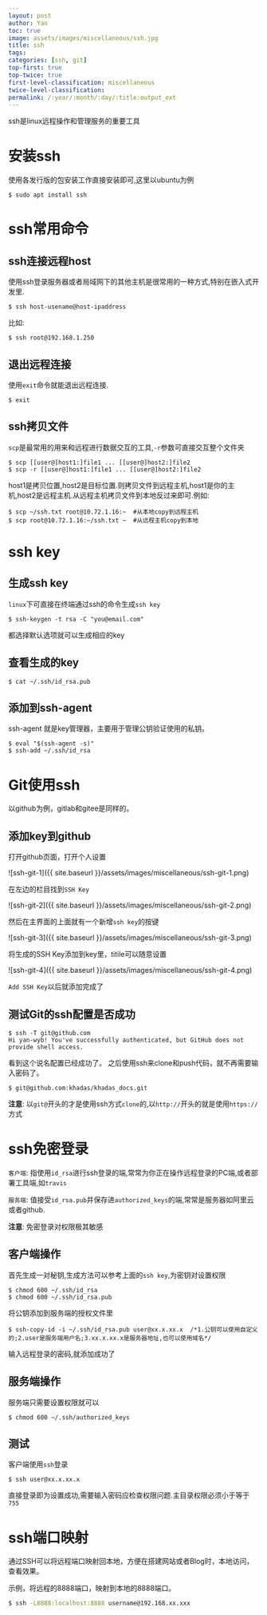 ```yaml
---
layout: post
author: Yan 
toc: true
image: assets/images/miscellaneous/ssh.jpg 
title: ssh
tags:
categories: [ssh, git]
top-first: true
top-twice: true
first-level-classification: miscellaneous
twice-level-classification:
permalink: /:year/:month/:day/:title:output_ext
---
```


ssh是linux远程操作和管理服务的重要工具

# 安装ssh

使用各发行版的包安装工作直接安装即可,这里以ubuntu为例

```shell
$ sudo apt install ssh
```

# ssh常用命令

## ssh连接远程host

使用ssh登录服务器或者局域网下的其他主机是很常用的一种方式,特别在嵌入式开发里.

```shell
$ ssh host-usename@host-ipaddress
```

比如:

```shell
$ ssh root@192.168.1.250
```

## 退出远程连接

使用`exit`命令就能退出远程连接.

```shell
$ exit
```

## ssh拷贝文件

`scp`是最常用的用来和远程进行数据交互的工具,`-r`参数可直接交互整个文件夹

```shell
$ scp [[user@]host1:]file1 ... [[user@]host2:]file2
$ scp -r [[user@]host1:]file1 ... [[user@]host2:]file2

```

host1是拷贝位置,host2是目标位置.则拷贝文件到远程主机,host1是你的主机,host2是远程主机.从远程主机拷贝文件到本地反过来即可.例如:

```shell
$ scp ~/ssh.txt root@10.72.1.16:~  #从本地copy到远程主机
$ scp root@10.72.1.16:~/ssh.txt ~  #从远程主机copy到本地
```



# ssh key

## 生成ssh key

`linux`下可直接在终端通过ssh的命令生成`ssh key`

```shell
$ ssh-keygen -t rsa -C "you@email.com"
```

都选择默认选项就可以生成相应的key

## 查看生成的key

```shell
$ cat ~/.ssh/id_rsa.pub
```

## 添加到ssh-agent

ssh-agent 就是key管理器，主要用于管理公钥验证使用的私钥。

```shell
$ eval "$(ssh-agent -s)"
$ ssh-add ~/.ssh/id_rsa
```


# Git使用ssh

以github为例，gitlab和gitee是同样的。

## 添加key到github

打开github页面，打开个人设置

![ssh-git-1]({{ site.baseurl }}/assets/images/miscellaneous/ssh-git-1.png)

在左边的栏目找到`SSH Key`

![ssh-git-2]({{ site.baseurl }}/assets/images/miscellaneous/ssh-git-2.png)

然后在主界面的上面就有一个新增`ssh key`的按键

![ssh-git-3]({{ site.baseurl }}/assets/images/miscellaneous/ssh-git-3.png)

将生成的SSH Key添加到key里，titile可以随意设置

![ssh-git-4]({{ site.baseurl }}/assets/images/miscellaneous/ssh-git-4.png)

`Add SSH Key`以后就添加完成了

## 测试Git的ssh配置是否成功

```shell
$ ssh -T git@github.com
Hi yan-wyb! You've successfully authenticated, but GitHub does not provide shell access.
```

看到这个说名配置已经成功了。
之后使用ssh来clone和push代码，就不再需要输入密码了。

```shell
$ git@github.com:khadas/khadas_docs.git
```

**注意**: 以`git@`开头的才是使用ssh方式`clone`的,以`http://`开头的就是使用`https://`方式


# ssh免密登录

`客户端`: 指使用`id_rsa`进行ssh登录的端,常常为你正在操作远程登录的PC端,或者部署工具端,如`travis`

`服务端`: 值接受`id_rsa.pub`并保存进`authorized_keys`的端,常常是服务器如阿里云或者github.

**注意**: 免密登录对权限极其敏感

## 客户端操作

首先生成一对秘钥,生成方法可以参考上面的`ssh key`,为密钥对设置权限

```shell
$ chmod 600 ~/.ssh/id_rsa
$ chmod 600 ~/.ssh/id_rsa.pub
```

将公钥添加到服务端的授权文件里

```shell
$ ssh-copy-id -i ~/.ssh/id_rsa.pub user@xx.x.xx.x  /*1.公钥可以使用自定义的;2.user是服务端用户名;3.xx.x.xx.x是服务器地址,也可以使用域名*/
```

输入远程登录的密码,就添加成功了

## 服务端操作

服务端只需要设置权限就可以

```shell
$ chmod 600 ~/.ssh/authorized_keys
```

## 测试

客户端使用`ssh`登录

```
$ ssh user@xx.x.xx.x
```

直接登录即为设置成功,需要输入密码应检查权限问题.主目录权限必须小于等于`755`


# ssh端口映射

通过SSH可以将远程端口映射回本地，方便在搭建网站或者Blog时，本地访问，查看效果。

示例，将远程的8888端口，映射到本地的8888端口。

```sh
$ ssh -L8888:localhost:8888 username@192.168.xx.xxx
```
